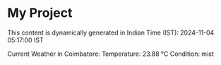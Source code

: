 # My Project

This content is dynamically generated in Indian Time (IST): 2024-11-04 05:17:00 IST


Current Weather in Coimbatore:
Temperature: 23.88 °C
Condition: mist
